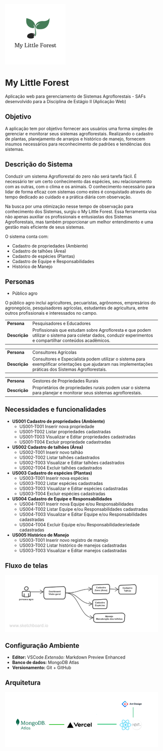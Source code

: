 
<img src="img/logo.png" alt="drawing" width="200"/>

# My Little Forest
Aplicação web para gerenciamento de Sistemas Agroflorestais - SAFs desenvolvido para a Disciplina de Estágio II (Aplicação Web)


## Objetivo


A aplicação tem por objetivo fornecer aos usuários uma forma simples de gerenciar e monitorar seus sistemas agroflorestais. Realizando o cadastro de plantas, planejamento de arranjos e histórico de manejo, fornecem insumos necessários para reconhecimento de padrões e tendências dos sistemas.


## Descrição do Sistema


Conduzir um sistema Agroflorestal do zero não será tarefa fácil. É necessário ter um certo conhecimento das espécies, seu relacionamento com as outras, com o clima e os animais. O conhecimento necessário para lidar de forma eficaz com sistemas como estes é conquistado através do tempo dedicado ao cuidado e a prática diária com observação.


Na busca por uma otimização nesse tempo de observação para conhecimento dos Sistemas, surgiu o My Little Forest. Essa ferramenta visa não apenas auxiliar os profissionais e entusiastas dos Sistemas Agroflorestais, mas também proporcionar um melhor entendimento e uma gestão mais eficiente de seus sistemas.


O sistema conta com:
- Cadastro de propriedades (Ambiente)
- Cadastro de talhões (Área)
- Cadastro de espécies (Plantas)
- Cadastro de Equipe e Responsabilidades
- Histórico de Manejo


## Personas

- Público agro

O público agro inclui agricultores, pecuaristas, agrônomos, empresários do agronegócio, pesquisadores agrícolas, estudantes de agricultura, entre outros profissionais e interessados no campo. 

|           |                             |
|-----------|-----------------------------|
|**Persona**    | Pesquisadores e Educadores  |
|**Descrição**| Profissionais que estudam sobre Agrofloresta e que podem utilizar o sistema para coletar dados, conduzir experimentos e compartilhar conteúdos acadêmicos.     

|           |                             |
|-----------|-----------------------------|
|**Persona** | Consultores Agrícolas  |
|**Descrição**| Consultores e Especialista podem utilizar o sistema para exemplificar orientações que ajudaram nas implementações práticas dos Sistemas Agroflorestais. 

|           |                             |
|-----------|-----------------------------|
|**Persona**| Gestores de Propriedades Rurais  |
|**Descrição**  | Proprietários de propriedades rurais podem usar o sistema para planejar e monitorar seus sistemas agroflorestais.   |


##  Necessidades e funcionalidades
- **US001 Cadastro de propriedades (Ambiente)**
    - US001-T001 Inserir nova propriedade
    - US001-T002 Listar propriedades cadastradas
    - US001-T003 Visualizar e Editar propriedades cadastradas
    - US001-T004 Excluir propriedade cadastradas
- **US002 Cadastro de talhões (Área)**
    - US002-T001 Inserir novo talhão
    - US002-T002 Listar talhões cadastrados
    - US002-T003 Visualizar e Editar talhões cadastrados
    - US002-T004 Excluir talhões cadastrados
- **US003 Cadastro de espécies (Plantas)**
    - US003-T001 Inserir nova espécies
    - US003-T002 Listar espécies cadastradas
    - US003-T003 Visualizar e Editar espécies cadastradas
    - US003-T004 Excluir espécies cadastradas
- **US004 Cadastro de Equipe e Responsabilidades**
    - US004-T001 Inserir nova Equipe e/ou Responsabilidades
    - US004-T002 Listar Equipe e/ou Responsabilidades cadastradas
    - US004-T003 Visualizar e Editar Equipe e/ou Responsabilidades cadastradas
    - US004-T004 Excluir Equipe e/ou Responsabilidadesriedade cadastradas
- **US005 Histórico de Manejo**
    - US003-T001 Inserir novo registro de manejo
    - US003-T002 Listar histórico de manejos cadastradas
    - US003-T003 Visualizar e Editar manejos cadastradas

## Fluxo de telas

![](img/dia-tela-forest.png)

## Configuração Ambiente

- **Editor:** VSCode
*Extensão:* Markdown Preview Enhanced
- **Banco de dados:** MongoDB Atlas
- **Versionamento:** Git + GitHub

## Arquitetura

![Arquitetura](img/arquitm-forest.png)








